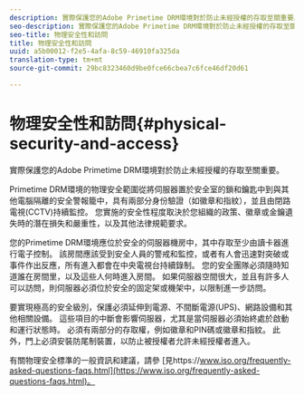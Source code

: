```yaml
---
description: 實際保護您的Adobe Primetime DRM環境對於防止未經授權的存取至關重要。
seo-description: 實際保護您的Adobe Primetime DRM環境對於防止未經授權的存取至關重要。
seo-title: 物理安全性和訪問
title: 物理安全性和訪問
uuid: a5b00012-f2e5-4afa-8c59-46910fa325da
translation-type: tm+mt
source-git-commit: 29bc8323460d9be0fce66cbea7c6fce46df20d61

---
```



# 物理安全性和訪問{#physical-security-and-access}

實際保護您的Adobe Primetime DRM環境對於防止未經授權的存取至關重要。

Primetime DRM環境的物理安全範圍從將伺服器置於安全室的鎖和鑰匙中到與其他電腦隔離的安全警報籠中，具有兩部分身份驗證（如徽章和指紋），並且由閉路電視(CCTV)持續監控。 您實施的安全性程度取決於您組織的政策、徽章或金鑰遺失時的潛在損失和嚴重性，以及其他法律規範要求。

您的Primetime DRM環境應位於安全的伺服器機房中，其中存取至少由讀卡器進行電子控制。 該房間應該受到安全人員的警戒和監控，或者有人會迅速對突破或事件作出反應，所有進入都會在中央電視台持續錄制。 您的安全團隊必須隨時知道誰在房間里，以及這些人何時進入房間。 如果伺服器空間很大，並且有許多人可以訪問，則伺服器必須位於安全的固定架或機架中，以限制進一步訪問。

要實現極高的安全級別，保護必須延伸到電源、不間斷電源(UPS)、網路設備和其他相關設備。 這些項目的中斷會影響伺服器，尤其是當伺服器必須始終處於啟動和運行狀態時。 必須有兩部分的存取權，例如徽章和PIN碼或徽章和指紋。 此外，門上必須安裝防尾制裝置，以防止被授權者允許未經授權者進入。

有關物理安全標準的一般資訊和建議，請參 [見https://www.iso.org/frequently-asked-questions-faqs.html](https://www.iso.org/frequently-asked-questions-faqs.html)。
